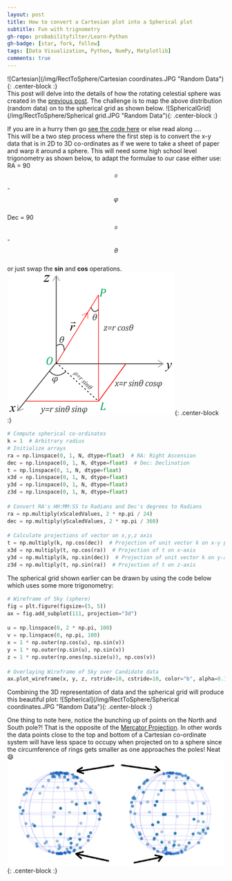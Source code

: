 ```yaml
---
layout: post
title: How to convert a Cartesian plot into a Spherical plot
subtitle: Fun with trignometry 
gh-repo: probabilityfilter/Learn-Python
gh-badge: [star, fork, follow]
tags: [Data Visualization, Python, NumPy, Matplotlib]
comments: true
---
```


![Cartesian](/img/RectToSphere/Cartesian coordinates.JPG "Random Data"){: .center-block :}  
This post will delve into the details of how the rotating celestial sphere was created in the [previous post](https://probabilityfilter.github.io/2018-01-15-Cartesian-to-Spherical-Kepler-Data/). The challenge is to map the above distribution (random data) on to the spherical grid as shown below.
![SphericalGrid](/img/RectToSphere/Spherical grid.JPG "Random Data"){: .center-block :}  

If you are in a hurry then go [see the code here](https://github.com/probabilityfilter/Learn-Python/blob/master/RectToSphere/RectToSphere.py) or else read along ....  
This will be a two step process where the first step is to convert the x-y data that is in 2D to 3D co-ordinates as if we were to take a sheet of paper and warp it around a sphere. This will need some high school level trigonometry as shown below, to adapt the formulae to our case either use:  
RA = 90$$^o$$ - $$\varphi$$  
Dec = 90$$^o$$ - $$\theta$$  
or just swap the **sin** and **cos** operations.  
![Trignometry](/img/RectToSphere/Trignometry.png "Trignometry"){: .center-block :}  
```python
# Compute spherical co-ordinates
k = 1  # Arbitrary radius
# Initialize arrays
ra = np.linspace(0, 1, N, dtype=float)  # RA: Right Ascension
dec = np.linspace(0, 1, N, dtype=float)  # Dec: Declination
t = np.linspace(0, 1, N, dtype=float)
x3d = np.linspace(0, 1, N, dtype=float)
y3d = np.linspace(0, 1, N, dtype=float)
z3d = np.linspace(0, 1, N, dtype=float)

# Convert RA's HH:MM:SS to Radians and Dec's degrees to Radians
ra = np.multiply(xScaledValues, 2 * np.pi / 24)
dec = np.multiply(yScaledValues, 2 * np.pi / 360)

# Calculate projections of vector on x,y,z axis
t = np.multiply(k, np.cos(dec))  # Projection of unit vector k on x-y plane
x3d = np.multiply(t, np.cos(ra))  # Projection of t on x-axis
y3d = np.multiply(k, np.sin(dec))  # Projection of unit vector k on y-axis
z3d = np.multiply(t, np.sin(ra))  # Projection of t on z-axis
```

The spherical grid shown earlier can be drawn by using the code below which uses some more trigonometry:
```python
# Wireframe of Sky (sphere)
fig = plt.figure(figsize=(5, 5))
ax = fig.add_subplot(111, projection="3d")

u = np.linspace(0, 2 * np.pi, 100)
v = np.linspace(0, np.pi, 100)
x = 1 * np.outer(np.cos(u), np.sin(v))
y = 1 * np.outer(np.sin(u), np.sin(v))
z = 1 * np.outer(np.ones(np.size(u)), np.cos(v))

# Overlaying Wireframe of Sky over Candidate data
ax.plot_wireframe(x, y, z, rstride=10, cstride=10, color="b", alpha=0.1)
```
  
Combining the 3D representation of data and the spherical grid will produce this beautiful plot:
![Spherical](/img/RectToSphere/Spherical coordinates.JPG "Random Data"){: .center-block :}   

One thing to note here, notice the bunching up of points on the North and South pole?! That is the opposite of the [Mercator Projection](https://en.wikipedia.org/wiki/Mercator_projection). In other words the data points close to the top and bottom of a Cartesian co-ordinate system will have less space to occupy when projected on to a sphere since the circumference of rings gets smaller as one approaches the poles! Neat :smile:
![BunchingOfPoints](/img/RectToSphere/BunchingUp.JPG "anti-Mercaptor Projection Effect"){: .center-block :} 

